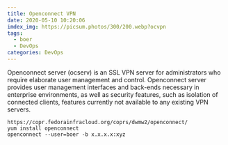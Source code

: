 ```yaml
---
title: Openconnect VPN
date: 2020-05-10 10:20:06
imdex_img: https://picsum.photos/300/200.webp?ocvpn
tags:
  - boer
  - DevOps
categories: DevOps
---
```

Openconnect server (ocserv) is an SSL VPN server for administrators who require elaborate user management and control. Openconnect server provides user management interfaces and back-ends necessary in enterprise environments, as well as security features, such as isolation of connected clients, features currently not available to any existing VPN servers.

<!-- more -->

```
https://copr.fedorainfracloud.org/coprs/dwmw2/openconnect/
yum install openconnect
openconnect --user=boer -b x.x.x.x:xyz
```